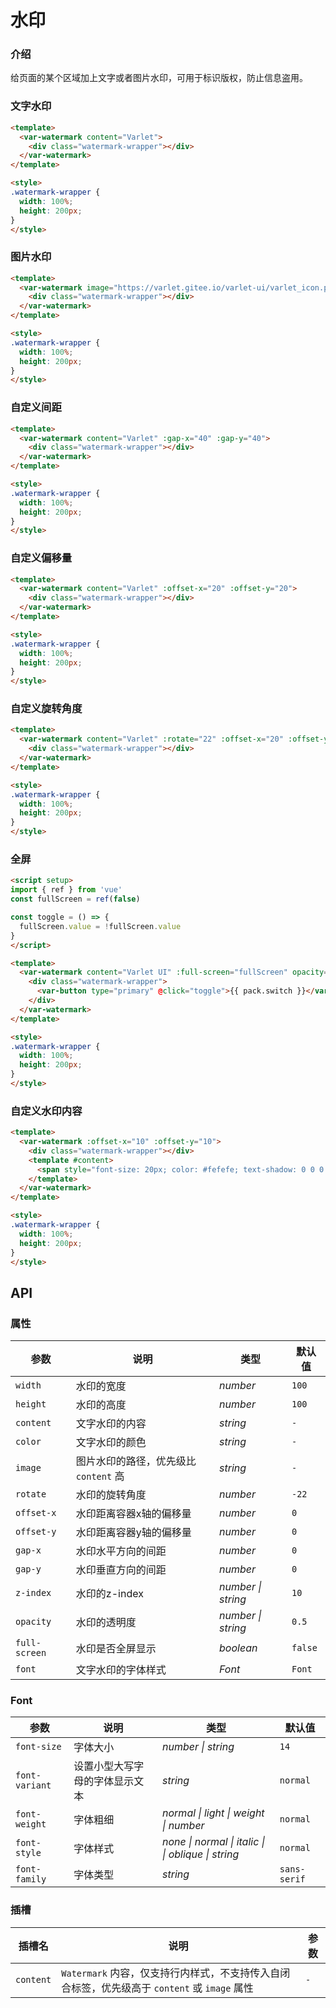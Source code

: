 # 水印

### 介绍

给页面的某个区域加上文字或者图片水印，可用于标识版权，防止信息盗用。

### 文字水印

```html
<template>
  <var-watermark content="Varlet">
    <div class="watermark-wrapper"></div>
  </var-watermark>
</template>

<style>
.watermark-wrapper {
  width: 100%;
  height: 200px;
}
</style>
```

### 图片水印

```html
<template>
  <var-watermark image="https://varlet.gitee.io/varlet-ui/varlet_icon.png">
    <div class="watermark-wrapper"></div>
  </var-watermark>
</template>

<style>
.watermark-wrapper {
  width: 100%;
  height: 200px;
}
</style>
```

### 自定义间距

```html
<template>
  <var-watermark content="Varlet" :gap-x="40" :gap-y="40">
    <div class="watermark-wrapper"></div>
  </var-watermark>
</template>

<style>
.watermark-wrapper {
  width: 100%;
  height: 200px;
}
</style>
```

### 自定义偏移量

```html
<template>
  <var-watermark content="Varlet" :offset-x="20" :offset-y="20">
    <div class="watermark-wrapper"></div>
  </var-watermark>
</template>

<style>
.watermark-wrapper {
  width: 100%;
  height: 200px;
}
</style>
```

### 自定义旋转角度

```html
<template>
  <var-watermark content="Varlet" :rotate="22" :offset-x="20" :offset-y="20">
    <div class="watermark-wrapper"></div>
  </var-watermark>
</template>

<style>
.watermark-wrapper {
  width: 100%;
  height: 200px;
}
</style>
```

### 全屏

```html
<script setup>
import { ref } from 'vue'
const fullScreen = ref(false)

const toggle = () => {
  fullScreen.value = !fullScreen.value
}
</script>

<template>
  <var-watermark content="Varlet UI" :full-screen="fullScreen" opacity="0.1" :offset-x="10" :offset-y="10">
    <div class="watermark-wrapper">
      <var-button type="primary" @click="toggle">{{ pack.switch }}</var-button>
    </div>
  </var-watermark>
</template>

<style>
.watermark-wrapper {
  width: 100%;
  height: 200px;
}
</style>
```

### 自定义水印内容

```html
<template>
  <var-watermark :offset-x="10" :offset-y="10">
    <div class="watermark-wrapper"></div>
    <template #content>
      <span style="font-size: 20px; color: #fefefe; text-shadow: 0 0 0.5em #4a7afe, 0 0 0.2em #5c5c5c">Varlet UI</span>
    </template>
  </var-watermark>
</template>

<style>
.watermark-wrapper {
  width: 100%;
  height: 200px;
}
</style>
```


## API

### 属性

| 参数 | 说明 | 类型             | 默认值       |
| ------- | --- |----------------|-----------|
| `width`    | 水印的宽度       | _number_       | `100`   |
| `height`   | 水印的高度       | _number_       | `100`   |
| `content`  | 文字水印的内容    | _string_       | `-`   |
| `color`    | 文字水印的颜色    | _string_       | `-`   |
| `image`    | 图片水印的路径，优先级比 `content` 高    | _string_       | `-`   |
| `rotate`   | 水印的旋转角度           | _number_       | `-22`   |
| `offset-x` | 水印距离容器x轴的偏移量    | _number_       | `0`   |
| `offset-y` | 水印距离容器y轴的偏移量    | _number_       | `0`   |
| `gap-x`    | 水印水平方向的间距        | _number_       | `0`   |
| `gap-y`    | 水印垂直方向的间距        | _number_       | `0`   |
| `z-index`  | 水印的z-index       | _number \| string_       | `10`   |
| `opacity`  | 水印的透明度         | _number \| string_      | `0.5`   |
| `full-screen`    | 水印是否全屏显示        | _boolean_       | `false`   |
| `font`    | 文字水印的字体样式    | _Font_ | `Font` |

### Font 

| 参数 | 说明 | 类型             | 默认值       |
| ------- | --- |----------------|-----------|
| `font-size`    |    字体大小    | _number \| string_      | `14`   |
| `font-variant`  |    设置小型大写字母的字体显示文本    | _string_      | `normal`   |
| `font-weight`    |    字体粗细   | _normal \| light \| weight \| number_      | `normal`   |
| `font-style`   |    字体样式   | _none \| normal \| italic \| \| oblique \| string_      | `normal`   |
| `font-family`  |    字体类型    | _string_      | `sans-serif`   |

### 插槽

| 插槽名 | 说明 | 参数 |
| --- | --- | --- |
| `content` | `Watermark` 内容，仅支持行内样式，不支持传入自闭合标签，优先级高于 `content` 或 `image` 属性 | `-` |
